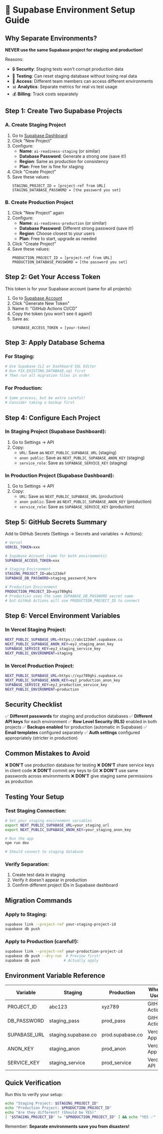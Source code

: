 # 🔐 Supabase Environment Setup Guide

## Why Separate Environments?

**NEVER use the same Supabase project for staging and production!**

Reasons:
- 🔒 **Security**: Staging tests won't corrupt production data
- 🧪 **Testing**: Can reset staging database without losing real data
- 👥 **Access**: Different team members can access different environments
- 📊 **Analytics**: Separate metrics for real vs test usage
- 💰 **Billing**: Track costs separately

## Step 1: Create Two Supabase Projects

### A. Create Staging Project
1. Go to [Supabase Dashboard](https://app.supabase.com)
2. Click "New Project"
3. Configure:
   - **Name**: `ai-readiness-staging` (or similar)
   - **Database Password**: Generate a strong one (save it!)
   - **Region**: Same as production for consistency
   - **Plan**: Free tier is fine for staging
4. Click "Create Project"
5. Save these values:
   ```
   STAGING_PROJECT_ID = [project-ref from URL]
   STAGING_DATABASE_PASSWORD = [the password you set]
   ```

### B. Create Production Project
1. Click "New Project" again
2. Configure:
   - **Name**: `ai-readiness-production` (or similar)
   - **Database Password**: Different strong password (save it!)
   - **Region**: Choose closest to your users
   - **Plan**: Free to start, upgrade as needed
3. Click "Create Project"
4. Save these values:
   ```
   PRODUCTION_PROJECT_ID = [project-ref from URL]
   PRODUCTION_DATABASE_PASSWORD = [the password you set]
   ```

## Step 2: Get Your Access Token

This token is for your Supabase account (same for all projects):

1. Go to [Supabase Account](https://app.supabase.com/account/tokens)
2. Click "Generate New Token"
3. Name it: "GitHub Actions CI/CD"
4. Copy the token (you won't see it again!)
5. Save as:
   ```
   SUPABASE_ACCESS_TOKEN = [your-token]
   ```

## Step 3: Apply Database Schema

### For Staging:
```bash
# Use Supabase CLI or Dashboard SQL Editor
# Run FIX_EXISTING_DATABASE.sql first
# Then run all migration files in order
```

### For Production:
```bash
# Same process, but be extra careful!
# Consider taking a backup first
```

## Step 4: Configure Each Project

### In Staging Project (Supabase Dashboard):
1. Go to Settings → API
2. Copy:
   - `URL`: Save as `NEXT_PUBLIC_SUPABASE_URL` (staging)
   - `anon public`: Save as `NEXT_PUBLIC_SUPABASE_ANON_KEY` (staging)
   - `service_role`: Save as `SUPABASE_SERVICE_KEY` (staging)

### In Production Project (Supabase Dashboard):
1. Go to Settings → API  
2. Copy:
   - `URL`: Save as `NEXT_PUBLIC_SUPABASE_URL` (production)
   - `anon public`: Save as `NEXT_PUBLIC_SUPABASE_ANON_KEY` (production)
   - `service_role`: Save as `SUPABASE_SERVICE_KEY` (production)

## Step 5: GitHub Secrets Summary

Add to GitHub Secrets (Settings → Secrets and variables → Actions):

```bash
# Vercel
VERCEL_TOKEN=xxx

# Supabase Account (same for both environments)
SUPABASE_ACCESS_TOKEN=xxx

# Staging Environment
STAGING_PROJECT_ID=abc123def
SUPABASE_DB_PASSWORD=staging_password_here

# Production Environment  
PRODUCTION_PROJECT_ID=xyz789ghi
# Production uses the same SUPABASE_DB_PASSWORD secret name
# but GitHub Actions will use PRODUCTION_PROJECT_ID to connect
```

## Step 6: Vercel Environment Variables

### In Vercel Staging Project:
```bash
NEXT_PUBLIC_SUPABASE_URL=https://abc123def.supabase.co
NEXT_PUBLIC_SUPABASE_ANON_KEY=eyJ_staging_anon_key
SUPABASE_SERVICE_KEY=eyJ_staging_service_key
NEXT_PUBLIC_ENVIRONMENT=staging
```

### In Vercel Production Project:
```bash
NEXT_PUBLIC_SUPABASE_URL=https://xyz789ghi.supabase.co
NEXT_PUBLIC_SUPABASE_ANON_KEY=eyJ_production_anon_key
SUPABASE_SERVICE_KEY=eyJ_production_service_key
NEXT_PUBLIC_ENVIRONMENT=production
```

## Security Checklist

✅ **Different passwords** for staging and production databases
✅ **Different API keys** for each environment
✅ **Row Level Security (RLS)** enabled in both projects
✅ **Backups enabled** for production (automatic in Supabase)
✅ **Email templates** configured separately
✅ **Auth settings** configured appropriately (stricter in production)

## Common Mistakes to Avoid

❌ **DON'T** use production database for testing
❌ **DON'T** share service keys in client code
❌ **DON'T** commit any keys to Git
❌ **DON'T** use same passwords across environments
❌ **DON'T** give staging same permissions as production

## Testing Your Setup

### Test Staging Connection:
```bash
# Set your staging environment variables
export NEXT_PUBLIC_SUPABASE_URL=your_staging_url
export NEXT_PUBLIC_SUPABASE_ANON_KEY=your_staging_anon_key

# Run the app
npm run dev

# Should connect to staging database
```

### Verify Separation:
1. Create test data in staging
2. Verify it doesn't appear in production
3. Confirm different project IDs in Supabase dashboard

## Migration Commands

### Apply to Staging:
```bash
supabase link --project-ref your-staging-project-id
supabase db push
```

### Apply to Production (careful!):
```bash
supabase link --project-ref your-production-project-id
supabase db push --dry-run  # Preview first!
supabase db push           # Actually apply
```

## Environment Variable Reference

| Variable | Staging | Production | Where Used |
|----------|---------|------------|------------|
| PROJECT_ID | abc123 | xyz789 | GitHub Actions |
| DB_PASSWORD | staging_pass | prod_pass | GitHub Actions |
| SUPABASE_URL | staging.supabase.co | prod.supabase.co | Vercel, App |
| ANON_KEY | staging_anon | prod_anon | Vercel, App |
| SERVICE_KEY | staging_service | prod_service | Vercel, API |

## Quick Verification

Run this to verify your setup:
```bash
echo "Staging Project: $STAGING_PROJECT_ID"
echo "Production Project: $PRODUCTION_PROJECT_ID"
echo "Are they different? (Should be YES)"
[ "$STAGING_PROJECT_ID" != "$PRODUCTION_PROJECT_ID" ] && echo "YES ✅" || echo "NO ❌"
```

Remember: **Separate environments save you from disasters!**